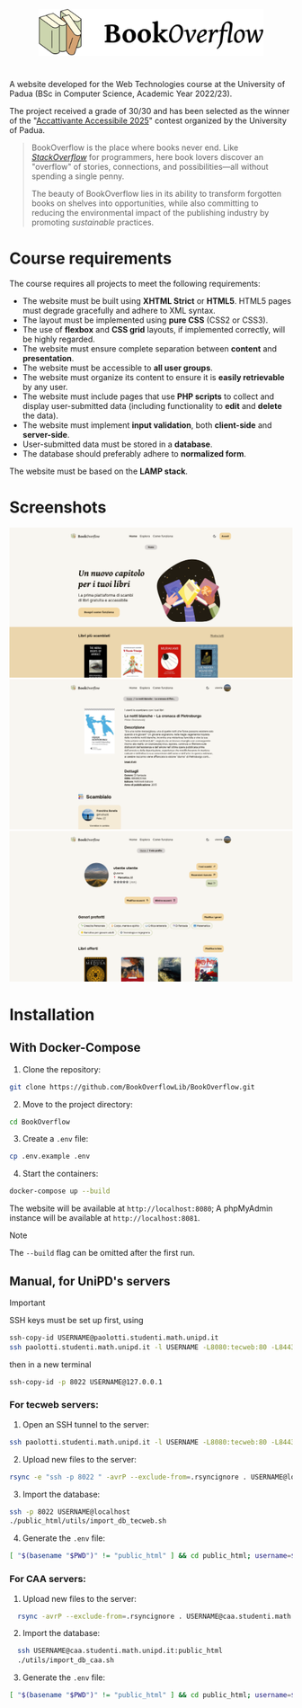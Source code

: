 <p align="center">
  <picture>
    <source media="(prefers-color-scheme: dark)" srcset=".github/BookOverflow-dark.svg">
    <img src=".github/BookOverflow-light.svg" width="400">
  </picture>
</p>

# 

A website developed for the Web Technologies course at the University of Padua (BSc in Computer Science, Academic Year 2022/23).

The project received a grade of 30/30 and has been selected as the winner of the "[Accattivante Accessibile 2025](https://ilbolive.unipd.it/it/event/ateneo/accattivante-accessibile)" contest organized by the University of Padua.

>BookOverflow is the place where books never end. 
>Like [_StackOverflow_](https://stackoverflow.com/) for programmers, here book lovers discover an "overflow" of stories, connections, and possibilities—all without spending a single penny.  
>
>The beauty of BookOverflow lies in its ability to transform forgotten books on shelves into opportunities, while also committing to reducing the environmental impact of the publishing industry by promoting *sustainable* practices.  
# Course requirements
The course requires all projects to meet the following requirements:
- The website must be built using **XHTML Strict** or **HTML5**. HTML5 pages must degrade gracefully and adhere to XML syntax.  
- The layout must be implemented using **pure CSS** (CSS2 or CSS3).  
- The use of **flexbox** and **CSS grid** layouts, if implemented correctly, will be highly regarded.  
- The website must ensure complete separation between **content** and **presentation**.
- The website must be accessible to **all user groups**.  
- The website must organize its content to ensure it is **easily retrievable** by any user.  
- The website must include pages that use **PHP scripts** to collect and display user-submitted data (including functionality to **edit** and **delete** the data).  
- The website must implement **input validation**, both **client-side** and **server-side**.  
- User-submitted data must be stored in a **database**.  
- The database should preferably adhere to **normalized form**.  

The website must be based on the **LAMP stack**.

# Screenshots
<picture>
  <source media="(prefers-color-scheme: dark)" srcset=".github/screen1-dark.png">
  <img src=".github/screen1.png">
</picture>
<picture>
  <source media="(prefers-color-scheme: dark)" srcset=".github/screen2-dark.png">
  <img src=".github/screen2.png">
</picture>
<picture>
  <source media="(prefers-color-scheme: dark)" srcset=".github/screen3-dark.png">
  <img src=".github/screen3.png">
</picture>

# Installation
## With Docker-Compose
1. Clone the repository:
```bash
git clone https://github.com/BookOverflowLib/BookOverflow.git
```
2. Move to the project directory:
```bash
cd BookOverflow
```
3. Create a `.env` file:
```bash
cp .env.example .env
```
4. Start the containers:
```bash
docker-compose up --build 
```
The website will be available at `http://localhost:8080`; A phpMyAdmin instance will be available at `http://localhost:8081`.

> [!NOTE]  
> The `--build` flag can be omitted after the first run.

## Manual, for UniPD's servers
> [!IMPORTANT]
> SSH keys must be set up first, using 
> ```bash
> ssh-copy-id USERNAME@paolotti.studenti.math.unipd.it    
> ssh paolotti.studenti.math.unipd.it -l USERNAME -L8080:tecweb:80 -L8443:tecweb:443 -L8022:tecweb:22
> ```
> then in a new terminal
> ```bash
> ssh-copy-id -p 8022 USERNAME@127.0.0.1
> ```

### For tecweb servers:
1. Open an SSH tunnel to the server:
```bash
ssh paolotti.studenti.math.unipd.it -l USERNAME -L8080:tecweb:80 -L8443:tecweb:443 -L8022:tecweb:22
```
2. Upload new files to the server:
```bash
rsync -e "ssh -p 8022 " -avrP --exclude-from=.rsyncignore . USERNAME@localhost:public_html 
```
3. Import the database:
```bash
ssh -p 8022 USERNAME@localhost
./public_html/utils/import_db_tecweb.sh
```
4. Generate the `.env` file:
```bash
[ "$(basename "$PWD")" != "public_html" ] && cd public_html; username=$(whoami) && DB_HOST="localhost" DB_DATABASE="$username" DB_USERNAME="$username" DB_PASSWORD="$(cat ../pwd_db_2024-25.txt)" PREFIX="/$username" && echo -e "DB_HOST=$DB_HOST\nDB_DATABASE=$DB_DATABASE\nDB_USERNAME=$DB_USERNAME\nDB_PASSWORD=$DB_PASSWORD\nPREFIX=$PREFIX" > .env
```

### For CAA servers:
1. Upload new files to the server:
```bash
  rsync -avrP --exclude-from=.rsyncignore . USERNAME@caa.studenti.math.unipd.it:public_html
```
2. Import the database:
```bash
  ssh USERNAME@caa.studenti.math.unipd.it:public_html
  ./utils/import_db_caa.sh
```
3. Generate the `.env` file:
```bash
[ "$(basename "$PWD")" != "public_html" ] && cd public_html; username=$(whoami) && DB_HOST="localhost" DB_DATABASE="$username" DB_USERNAME="$username" DB_PASSWORD="$(cat ../pwd_db_caa.txt)" PREFIX="/$username" && echo -e "DB_HOST=$DB_HOST\nDB_DATABASE=$DB_DATABASE\nDB_USERNAME=$DB_USERNAME\nDB_PASSWORD=$DB_PASSWORD\nPREFIX=$PREFIX" > .env
```

